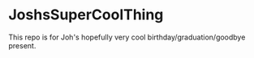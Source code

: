 # JoshsSuperCoolThing
This repo is for Joh's hopefully very cool birthday/graduation/goodbye present.

